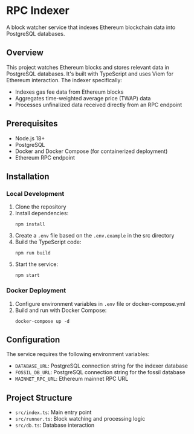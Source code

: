 # RPC Indexer

A block watcher service that indexes Ethereum blockchain data into PostgreSQL databases.

## Overview

This project watches Ethereum blocks and stores relevant data in PostgreSQL databases. It's built with TypeScript and uses Viem for Ethereum interaction. The indexer specifically:

- Indexes gas fee data from Ethereum blocks
- Aggregates time-weighted average price (TWAP) data
- Processes unfinalized data received directly from an RPC endpoint

## Prerequisites

- Node.js 18+
- PostgreSQL
- Docker and Docker Compose (for containerized deployment)
- Ethereum RPC endpoint

## Installation

### Local Development

1. Clone the repository
2. Install dependencies:
   ```
   npm install
   ```
3. Create a `.env` file based on the `.env.example` in the src directory
4. Build the TypeScript code:
   ```
   npm run build
   ```
5. Start the service:
   ```
   npm start
   ```

### Docker Deployment

1. Configure environment variables in `.env` file or docker-compose.yml
2. Build and run with Docker Compose:
   ```
   docker-compose up -d
   ```

## Configuration

The service requires the following environment variables:

- `DATABASE_URL`: PostgreSQL connection string for the indexer database
- `FOSSIL_DB_URL`: PostgreSQL connection string for the fossil database
- `MAINNET_RPC_URL`: Ethereum mainnet RPC URL

## Project Structure

- `src/index.ts`: Main entry point
- `src/runner.ts`: Block watching and processing logic
- `src/db.ts`: Database interaction 